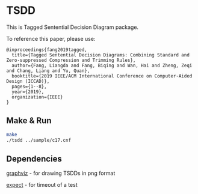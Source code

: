# TSDD
This is Tagged Sentential Decision Diagram package.


To reference this paper, please use:

```shell
@inproceedings{fang2019tagged,
  title={Tagged Sentential Decision Diagrams: Combining Standard and Zero-suppressed Compression and Trimming Rules},
  author={Fang, Liangda and Fang, Biqing and Wan, Hai and Zheng, Zeqi and Chang, Liang and Yu, Quan},
  booktitle={2019 IEEE/ACM International Conference on Computer-Aided Design (ICCAD)},
  pages={1--8},
  year={2019},
  organization={IEEE}
}
```

## Make & Run
```bash
make
./tsdd ../sample/c17.cnf
```

## Dependencies
[graphviz](http://www.graphviz.org/) - for drawing TSDDs in png format

[expect](http://manpages.ubuntu.com/manpages/trusty/man1/expect.1.html) - for timeout of a test
